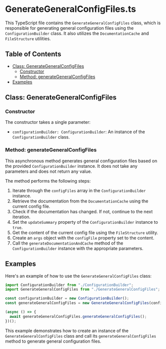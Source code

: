 # GenerateGeneralConfigFiles.ts

This TypeScript file contains the `GenerateGeneralConfigFiles` class, which is responsible for generating general configuration files using the `ConfigurationBuilder` class. It also utilizes the `DocumentationCache` and `FileStructure` utilities.

## Table of Contents

- [Class: GenerateGeneralConfigFiles](#class-generategeneralconfigfiles)
  - [Constructor](#constructor)
  - [Method: generateGeneralConfigFiles](#method-generategeneralconfigfiles)
- [Examples](#examples)

## Class: GenerateGeneralConfigFiles

### Constructor

The constructor takes a single parameter:

- `configurationBuilder: ConfigurationBuilder`: An instance of the `ConfigurationBuilder` class.

### Method: generateGeneralConfigFiles

This asynchronous method generates general configuration files based on the provided `ConfigurationBuilder` instance. It does not take any parameters and does not return any value.

The method performs the following steps:

1. Iterate through the `configFiles` array in the `ConfigurationBuilder` instance.
2. Retrieve the documentation from the `DocumentationCache` using the current config file.
3. Check if the documentation has changed. If not, continue to the next iteration.
4. Set the `updateSummary` property of the `ConfigurationBuilder` instance to `true`.
5. Get the content of the current config file using the `FileStructure` utility.
6. Create an `args` object with the `configFile` property set to the content.
7. Call the `generateDocumentationAndCache` method of the `ConfigurationBuilder` instance with the appropriate parameters.

## Examples

Here's an example of how to use the `GenerateGeneralConfigFiles` class:

```typescript
import ConfigurationBuilder from "./ConfigurationBuilder";
import GenerateGeneralConfigFiles from "./GenerateGeneralConfigFiles";

const configurationBuilder = new ConfigurationBuilder();
const generateGeneralConfigFiles = new GenerateGeneralConfigFiles(configurationBuilder);

(async () => {
  await generateGeneralConfigFiles.generateGeneralConfigFiles();
})();
```

This example demonstrates how to create an instance of the `GenerateGeneralConfigFiles` class and call its `generateGeneralConfigFiles` method to generate general configuration files.